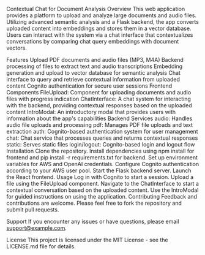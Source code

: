 Contextual Chat for Document Analysis
Overview
This web application provides a platform to upload and analyze large documents and audio files. Utilizing advanced semantic analysis and a Flask backend, the app converts uploaded content into embeddings and stores them in a vector database. Users can interact with the system via a chat interface that contextualizes conversations by comparing chat query embeddings with document vectors.

Features
Upload PDF documents and audio files (MP3, M4A)
Backend processing of files to extract text and audio transcriptions
Embedding generation and upload to vector database for semantic analysis
Chat interface to query and retrieve contextual information from uploaded content
Cognito authentication for secure user sessions
Frontend Components
FileUpload: Component for uploading documents and audio files with progress indication
ChatInterface: A chat system for interacting with the backend, providing contextual responses based on the uploaded content
IntroModal: An introductory modal that provides users with information about the app's capabilities
Backend Services
audio: Handles audio file uploads and processing
pdf: Manages PDF file uploads and text extraction
auth: Cognito-based authentication system for user management
chat: Chat service that processes queries and returns contextual responses
static: Serves static files
login/logout: Cognito-based login and logout flow
Installation
Clone the repository.
Install dependencies using npm install for frontend and pip install -r requirements.txt for backend.
Set up environment variables for AWS and OpenAI credentials.
Configure Cognito authentication according to your AWS user pool.
Start the Flask backend server.
Launch the React frontend.
Usage
Log in with Cognito to start a session.
Upload a file using the FileUpload component.
Navigate to the ChatInterface to start a contextual conversation based on the uploaded content.
Use the IntroModal for guided instructions on using the application.
Contributing
Feedback and contributions are welcome. Please feel free to fork the repository and submit pull requests.

Support
If you encounter any issues or have questions, please email support@example.com.

License
This project is licensed under the MIT License - see the LICENSE.md file for details.


